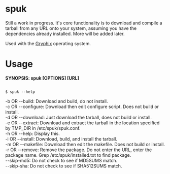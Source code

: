 spuk
====

Still a work in progress. It's core functionality is to download and compile a tarball from any URL onto your system, 
assuming you have the dependencies already installed. More will be added later.

Used with the <a href="http://gryphix.org/">Gryphix</a> operating system. 

<h1>
Usage
</h1>

<b>SYNOPSIS: spuk [OPTIONS] [URL]</b>

<p>
<code>
$ spuk --help <br>
</code>
-b OR --build: Download and build, do not install. <br>
-c OR --configure: Download then edit configure script. Does not build or install. <br>
-d OR --download: Just download the tarball, does not build or install. <br>
-e OR --extract: Download and extract the tarball in the location specified by TMP_DIR in /etc/spuk/spuk.conf. <br>
-h OR --help: Display this. <br>
-i OR --install: Download, build, and install the tarball. <br>
-m OR --makefile: Download then edit the makefile. Does not build or install. <br>
-r OR --remove: Remove the package. Do not enter the URL, enter the package name. Grep /etc/spuk/installed.txt to find package. <br>
--skip-md5: Do not check to see if MD5SUMS match. <br>
--skip-sha: Do not check to see if SHA512SUMS match. <br>
</p>
